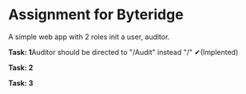 # Assignment for Byteridge
<p>A simple web app with 2 roles init a user, auditor. </p>
 <p><strong>Task: 1</strong>Auditor should be directed to "/Audit" instead "/" ✔(Implented)</p>
 <p><strong>Task: 2</strong></p>
 <p><strong>Task: 3</strong></p>
 
 
